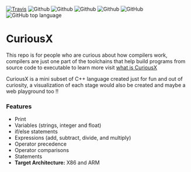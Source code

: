 [![Travis](https://img.shields.io/travis/jnyfah/CuriousX/master.svg?style=flat&logo=travis&color=yellow)](https://app.travis-ci.com/jnyfah/CuriousX)
![Github](https://github.com/jnyfah/CuriousX/actions/workflows/cmake.yml/badge.svg)
![Github](https://github.com/jnyfah/CuriousX/actions/workflows/unittest.yml/badge.svg)
![Github](https://github.com/jnyfah/CuriousX/actions/workflows/msvc.yml/badge.svg)
![Github](https://github.com/jnyfah/CuriousX/actions/workflows/codeql.yml/badge.svg)
![GitHub](https://img.shields.io/github/license/jnyfah/CuriousX?color=blue&logo=github)
![GitHub top language](https://img.shields.io/github/languages/top/jnyfah/CuriousX?color=red)

# CuriousX

This repo is for people who are curious about how compilers work, compilers are just one part of the toolchains that help  build programs from source code to executable to learn more visit [what is CuriousX](https://jenniferchukwu.com/posts/buildsystems2)


CuriousX is a mini subset of C++ language created just for fun and out of curiosity, a visualization of each stage would also be created and maybe a web playground too !!

### Features
- Print
- Variables (strings, integer and float)
- if/else statements
- Expressions (add, subtract, divide, and multiply)
- Operator precedence
- Operator comparisons
- Statements
- __Target Architecture:__ X86 and ARM
